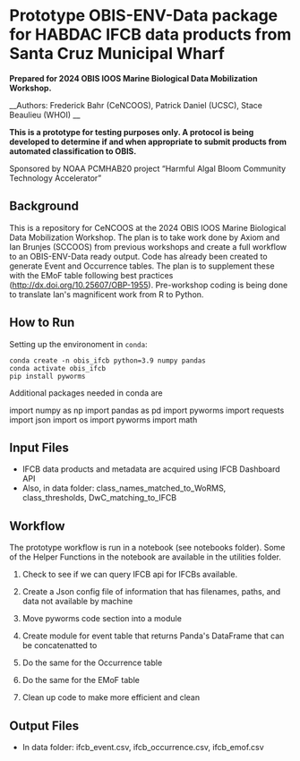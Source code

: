 # Prototype OBIS-ENV-Data package for HABDAC IFCB data products from Santa Cruz Municipal Wharf

__Prepared for 2024 OBIS IOOS Marine Biological Data Mobilization Workshop.__

__Authors: Frederick Bahr (CeNCOOS), Patrick Daniel (UCSC), Stace Beaulieu (WHOI) __

**This is a prototype for testing purposes only. A protocol is being developed to determine if and when appropriate to submit products from automated classification to OBIS.**

Sponsored by NOAA PCMHAB20 project “Harmful Algal Bloom Community Technology Accelerator”

## Background
This is a repository for CeNCOOS at the 2024 OBIS IOOS Marine Biological Data Mobilization Workshop.  The plan is to take work done by Axiom and Ian Brunjes (SCCOOS) from previous workshops and create a full workflow to an OBIS-ENV-Data ready output.
Code has already been created to generate Event and Occurrence tables.  The plan is to supplement these with the EMoF table following best practices (http://dx.doi.org/10.25607/OBP-1955).
Pre-workshop coding is being done to translate Ian's magnificent work from R to Python.

## How to Run
Setting up the environoment in `conda`:

    conda create -n obis_ifcb python=3.9 numpy pandas
    conda activate obis_ifcb
    pip install pyworms
Additional packages needed in conda are

import numpy as np
import pandas as pd
import pyworms
import requests
import json
import os
import pyworms
import math

## Input Files
- IFCB data products and metadata are acquired using IFCB Dashboard API
- Also, in data folder: class_names_matched_to_WoRMS, class_thresholds, DwC_matching_to_IFCB

## Workflow
The prototype workflow is run in a notebook (see notebooks folder). Some of the Helper Functions in the notebook are available in the utilities folder.</p>
1) Check to see if we can query IFCB api for IFCBs available.</p>
2) Create a Json config file of information that has filenames, paths, and data not available by machine</p>
3) Move pyworms code section into a module</p>
4) Create module for event table that returns Panda's DataFrame that can be concatenatted to </p>
5) Do the same for the Occurrence table</p>
6) Do the same for the EMoF table </p>
7) Clean up code to make more efficient and clean 

## Output Files
- In data folder: ifcb_event.csv, ifcb_occurrence.csv, ifcb_emof.csv

